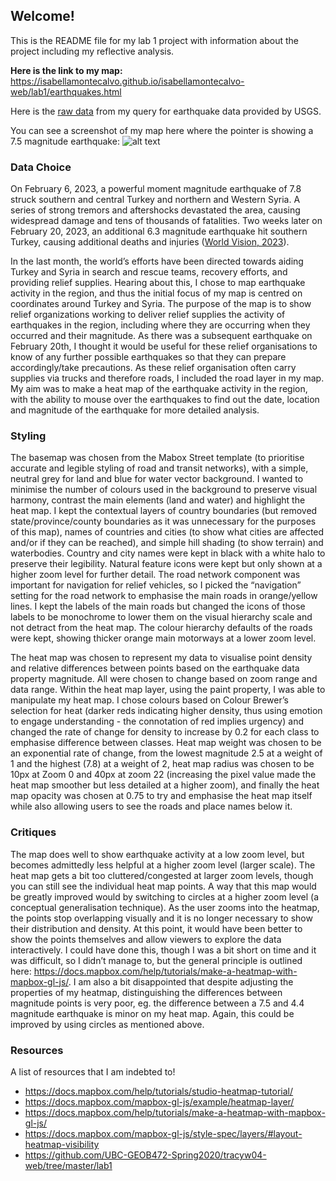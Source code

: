 ## Welcome!

This is the README file for my lab 1 project with information about the project including my reflective analysis.

**Here is the link to my map:** https://isabellamontecalvo.github.io/isabellamontecalvo-web/lab1/earthquakes.html

Here is the [raw data](https://earthquake.usgs.gov/fdsnws/event/1/query.geojson?starttime=2023-02-02%2000:00:00&endtime=2023-03-04%2023:59:59&minmagnitude=2.5&eventtype=earthquake&orderby=time) from my query for earthquake data provided by USGS.

You can see a screenshot of my map here where the pointer is showing a 7.5 magnitude earthquake:
![alt text](https://isabellamontecalvo.github.io/isabellamontecalvo-web/lab1/Earthquake_7.5mag.png)


### Data Choice
On February 6, 2023, a powerful moment magnitude earthquake of 7.8 struck southern and central Turkey and northern and Western Syria. A series of strong tremors and aftershocks devastated the area, causing widespread damage and tens of thousands of fatalities. Two weeks later on February 20, 2023, an additional 6.3 magnitude earthquake hit southern Turkey, causing additional deaths and injuries ([World Vision, 2023](https://www.worldvision.org/disaster-relief-news-stories/2023-turkey-and-syria-earthquake-faqs)).

In the last month, the world’s efforts have been directed towards aiding Turkey and Syria in search and rescue teams, recovery efforts, and providing relief supplies. Hearing about this, I chose to map earthquake activity in the region, and thus the initial focus of my map is centred on coordinates around Turkey and Syria. The purpose of the map is to show relief organizations working to deliver relief supplies the activity of earthquakes in the region, including where they are occurring when they occurred and their magnitude. As there was a subsequent earthquake on February 20th, I thought it would be useful for these relief organisations to know of any further possible earthquakes so that they can prepare accordingly/take precautions. As these relief organisation often carry supplies via trucks and therefore roads, I included the road layer in my map. My aim was to make a heat map of the earthquake activity in the region, with the ability to mouse over the earthquakes to find out the date, location and magnitude of the earthquake for more detailed analysis. 

### Styling

The basemap was chosen from the Mabox Street template (to prioritise accurate and legible styling of road and transit networks), with a simple, neutral grey for land and blue for water vector background. I wanted to minimise the number of colours used in the background to preserve visual harmony, contrast the main elements (land and water) and highlight the heat map. I kept the contextual layers of country boundaries (but removed state/province/county boundaries as it was unnecessary for the purposes of this map), names of countries and cities (to show what cities are affected and/or if they can be reached), and simple hill shading (to show terrain) and waterbodies. Country and city names were kept in black with a white halo to preserve their legibility. Natural feature icons were kept but only shown at a higher zoom level for further detail. The road network component was important for navigation for relief vehicles, so I picked the “navigation” setting for the road network to emphasise the main roads in orange/yellow lines. I kept the labels of the main roads but changed the icons of those labels to be monochrome to lower them on the visual hierarchy scale and not detract from the heat map. The colour hierarchy defaults of the roads were kept, showing thicker orange main motorways at a lower zoom level.

The heat map was chosen to represent my data to visualise point density and relative differences between points based on the earthquake data property magnitude. All were chosen to change based on zoom range and data range. Within the heat map layer, using the paint property, I was able to manipulate my heat map. I chose colours based on Colour Brewer’s selection for heat (darker reds indicating higher density, thus using emotion to engage understanding - the connotation of red implies urgency) and changed the rate of change for density to increase by 0.2 for each class to emphasise difference between classes. Heat map weight was chosen to be an exponential rate of change, from the lowest magnitude 2.5 at a weight of 1 and the highest (7.8) at a weight of 2, heat map radius was chosen to be 10px at Zoom 0 and 40px at zoom 22 (increasing the pixel value made the heat map smoother but less detailed at a higher zoom), and finally the heat map opacity was chosen at 0.75 to try and emphasise the heat map itself while also allowing users to see the roads and place names below it.

### Critiques
The map does well to show earthquake activity at a low zoom level, but becomes admittedly less helpful at a higher zoom level (larger scale). The heat map gets a bit too cluttered/congested at larger zoom levels, though you can still see the individual heat map points. A way that this map would be greatly improved would by switching to circles at a higher zoom level (a conceptual generalisation technique). As the user zooms into the heatmap, the points stop overlapping visually and it is no longer necessary to show their distribution and density. At this point, it would have been better to show the points themselves and allow viewers to explore the data interactively. I could have done this, though I was a bit short on time and it was difficult, so I didn’t manage to, but the general principle is outlined here: https://docs.mapbox.com/help/tutorials/make-a-heatmap-with-mapbox-gl-js/. I am also a bit disappointed that despite adjusting the properties of my heatmap, distinguishing the differences between magnitude points is very poor, eg. the difference between a 7.5 and 4.4 magnitude earthquake is minor on my heat map. Again, this could be improved by using circles as mentioned above.

### Resources
A list of resources that I am indebted to!
* https://docs.mapbox.com/help/tutorials/studio-heatmap-tutorial/
* https://docs.mapbox.com/mapbox-gl-js/example/heatmap-layer/
* https://docs.mapbox.com/help/tutorials/make-a-heatmap-with-mapbox-gl-js/
* https://docs.mapbox.com/mapbox-gl-js/style-spec/layers/#layout-heatmap-visibility
* https://github.com/UBC-GEOB472-Spring2020/tracyw04-web/tree/master/lab1
